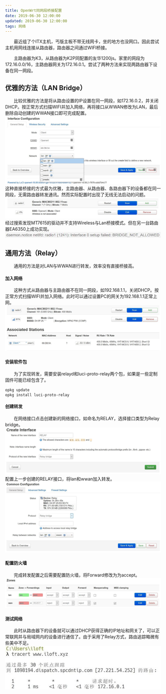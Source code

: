 ```yaml
---
title: OpenWrt同网段桥接配置
date: 2019-06-30 12:00:00
updated: 2019-06-30 12:00:00
tags: 网络
---
```

　　最近组了个ITX主机，丐版主板不带无线网卡，坐的地方也没网口。因此尝试主机用网线连接从路由器，路由器之间通过WIFI桥接。
<!-- more --> 
　　主路由器为K3，从路由器为K2P同配置的友华1200js。家里的网段为172.16.0.0/16，主路由器网关为172.16.0.1。尝试了两种方法来实现两路由器下设备在同一网段。

优雅的方法（LAN Bridge）
---
　　比较优雅的方法是将从路由设置的IP设置在同一网段，如172.16.0.2，并关闭DHCP。按正常方式扫描WIFI并加入网络，再将接口从WWAN修改为LAN，最后删除自动创建的WWAN接口即可完成配置。
![修改Network](/images/wwan-2-lan.jpg) 
　　这种直接桥接的方式最为优雅，主路由器、从路由器、各路由器下的设备都在同一网段，无需路由器转发通讯。然而实际配置时出现了无线无法启动的问题。
![无线无法启动](/images/wireless-not-associated.jpg) 
　　经过搜索发现MT7615的驱动并不支持Wireless与Lan桥接模式。但在另一台路由器EA6350上成功实现。
![系统日志](/images/bridge-not-allowed.jpg) 

通用方法（Relay）
---
　　通用的方法是对LAN与WWAN进行转发，效率没有直接桥接高。

#### 加入网络
　　这种方式从路由器与主路由器不在同一网段，如192.168.1.1，关闭DHCP。按正常方式扫描WIFI并加入网络。此时可以通过设置PC的网关为192.168.1.1正常上网。
![加入网络](/images/join-wireless.jpg)

#### 安装软件包
　　为了实现转发，需要安装relayd和luci-proto-relay两个包，如果是一些定制固件可能已经包含了。
```
opkg update
opkg install luci-proto-relay
```

#### 创建转发
　　在网络接口点击创建新的网络接口，如命名为RELAY，选择接口类型为Relay bridge。
![创建网络接口](/images/create-interface.jpg)
　　配置上一步创建的RELAY接口，将lan和wwan加入转发。
![配置网络接口](/images/relay-configuration.jpg)

#### 配置防火墙
　　完成转发配置之后需要配置防火墙，将Forward修改为为accept。
![配置防火墙](/images/firewall-configuration.jpg)

#### 测试网络
　　此时从路由器下的设备就可以通过DHCP获得正确的IP地址和网关了，可以正常联网并与局域网内的设备进行通信了。由于采用了Relay方式，路由追踪略微有些美中不足。
![测试网络](/images/test-network.jpg)